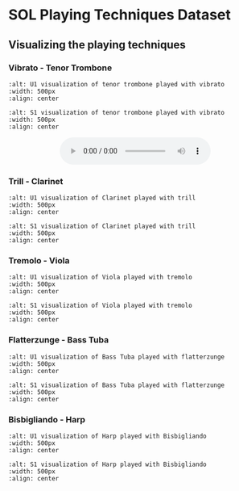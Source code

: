 SOL Playing Techniques Dataset
==========================

Visualizing the playing techniques
----------------------------------

### Vibrato - Tenor Trombone
<!-- !audio[ title ]( /assets/audio/mir/tenor-tbn-vibrato.wav ){ size=10 duration=10 cycle=forever } -->

```{image} /assets/figures/mir/u1-tbn-vibrato.png
:alt: U1 visualization of tenor trombone played with vibrato
:width: 500px
:align: center
```

```{image} /assets/figures/mir/s1-tbn-vibrato.png
:alt: S1 visualization of tenor trombone played with vibrato
:width: 500px
:align: center
```
<div style="display: grid">
    <audio controls style="justify-self: center">
        <source src="/assets/audio/mir/tenor-tbn-vibrato.wav" type="audio/wav">
    </audio> 
</div>

### Trill - Clarinet
```{image} /assets/figures/mir/u1-clarinet-trill.png
:alt: U1 visualization of Clarinet played with trill
:width: 500px
:align: center
```

```{image} /assets/figures/mir/s1-clarinet-trill.png
:alt: S1 visualization of Clarinet played with trill
:width: 500px
:align: center
```

### Tremolo - Viola
```{image} /assets/figures/mir/u1-viola-tremolo.png
:alt: U1 visualization of Viola played with tremolo
:width: 500px
:align: center
```

```{image} /assets/figures/mir/s1-viola-tremolo.png
:alt: S1 visualization of Viola played with tremolo
:width: 500px
:align: center
```

### Flatterzunge - Bass Tuba
```{image} /assets/figures/mir/u1-tuba-flatterzunge.png
:alt: U1 visualization of Bass Tuba played with flatterzunge
:width: 500px
:align: center
```

```{image} /assets/figures/mir/s1-viola-tremolo.png
:alt: S1 visualization of Bass Tuba played with flatterzunge
:width: 500px
:align: center
```

### Bisbigliando - Harp
```{image} /assets/figures/mir/u1-harp-bisbigliando.png
:alt: U1 visualization of Harp played with Bisbigliando
:width: 500px
:align: center
```

```{image} /assets/figures/mir/s1-harp-bisbig.png
:alt: S1 visualization of Harp played with Bisbigliando
:width: 500px
:align: center
```